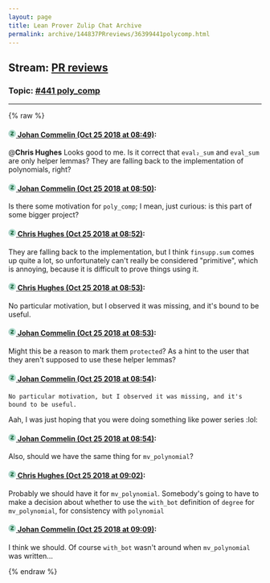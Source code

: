 ```yaml
---
layout: page
title: Lean Prover Zulip Chat Archive 
permalink: archive/144837PRreviews/36399441polycomp.html
---
```


## Stream: [PR reviews](index.html)
### Topic: [#441 poly_comp](36399441polycomp.html)

---


{% raw %}
#### [![Click to go to Zulip](../../assets/img/zulip2.png) Johan Commelin (Oct 25 2018 at 08:49)](https://leanprover.zulipchat.com/#narrow/stream/144837-PR%20reviews/topic/%23441%20poly_comp/near/136459460):
@**Chris Hughes** Looks good to me. Is it correct that `eval₂_sum` and `eval_sum` are only helper lemmas? They are falling back to the implementation of polynomials, right?

#### [![Click to go to Zulip](../../assets/img/zulip2.png) Johan Commelin (Oct 25 2018 at 08:50)](https://leanprover.zulipchat.com/#narrow/stream/144837-PR%20reviews/topic/%23441%20poly_comp/near/136459503):
Is there some motivation for `poly_comp`; I mean, just curious: is this part of some bigger project?

#### [![Click to go to Zulip](../../assets/img/zulip2.png) Chris Hughes (Oct 25 2018 at 08:52)](https://leanprover.zulipchat.com/#narrow/stream/144837-PR%20reviews/topic/%23441%20poly_comp/near/136459578):
They are falling back to the implementation, but I think `finsupp.sum` comes up quite a lot, so unfortunately can't really be considered "primitive", which is annoying, because it is difficult to prove things using it.

#### [![Click to go to Zulip](../../assets/img/zulip2.png) Chris Hughes (Oct 25 2018 at 08:53)](https://leanprover.zulipchat.com/#narrow/stream/144837-PR%20reviews/topic/%23441%20poly_comp/near/136459589):
No particular motivation, but I observed it was missing, and it's bound to be useful.

#### [![Click to go to Zulip](../../assets/img/zulip2.png) Johan Commelin (Oct 25 2018 at 08:53)](https://leanprover.zulipchat.com/#narrow/stream/144837-PR%20reviews/topic/%23441%20poly_comp/near/136459591):
Might this be a reason to mark them `protected`? As a hint to the user that they aren't supposed to use these helper lemmas?

#### [![Click to go to Zulip](../../assets/img/zulip2.png) Johan Commelin (Oct 25 2018 at 08:54)](https://leanprover.zulipchat.com/#narrow/stream/144837-PR%20reviews/topic/%23441%20poly_comp/near/136459636):
```quote
No particular motivation, but I observed it was missing, and it's bound to be useful.
```
Aah, I was just hoping that you were doing something like power series :lol:

#### [![Click to go to Zulip](../../assets/img/zulip2.png) Johan Commelin (Oct 25 2018 at 08:54)](https://leanprover.zulipchat.com/#narrow/stream/144837-PR%20reviews/topic/%23441%20poly_comp/near/136459641):
Also, should we have the same thing for `mv_polynomial`?

#### [![Click to go to Zulip](../../assets/img/zulip2.png) Chris Hughes (Oct 25 2018 at 09:02)](https://leanprover.zulipchat.com/#narrow/stream/144837-PR%20reviews/topic/%23441%20poly_comp/near/136459922):
Probably we should have it for `mv_polynomial`. Somebody's going to have to make a decision about whether to use the `with_bot` definition of `degree` for `mv_polynomial`, for consistency with `polynomial`

#### [![Click to go to Zulip](../../assets/img/zulip2.png) Johan Commelin (Oct 25 2018 at 09:09)](https://leanprover.zulipchat.com/#narrow/stream/144837-PR%20reviews/topic/%23441%20poly_comp/near/136460127):
I think we should. Of course `with_bot` wasn't around when `mv_polynomial` was written...


{% endraw %}
